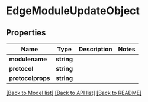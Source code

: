 # EdgeModuleUpdateObject

## Properties
Name | Type | Description | Notes
------------ | ------------- | ------------- | -------------
**modulename** | **string** |  | 
**protocol** | **string** |  | 
**protocolprops** | **string** |  | 

[[Back to Model list]](../README.md#documentation-for-models) [[Back to API list]](../README.md#documentation-for-api-endpoints) [[Back to README]](../README.md)


